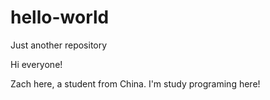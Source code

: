 # hello-world
Just another repository

Hi everyone!

Zach here, a student from China. I'm study programing here!
